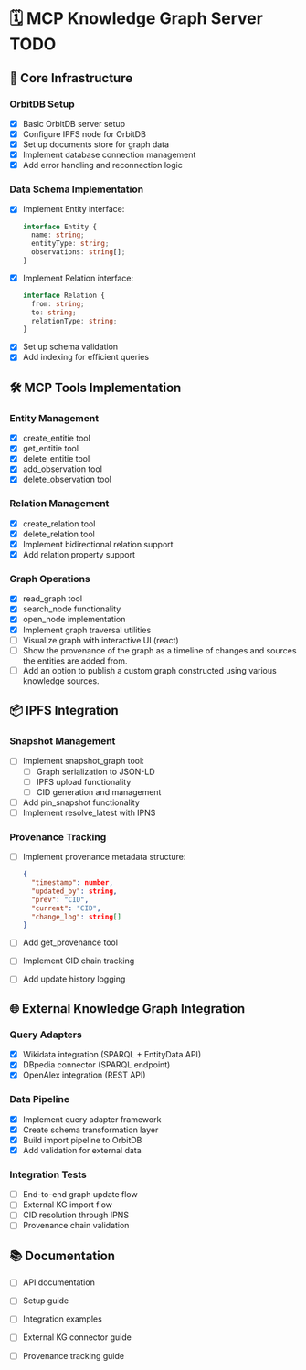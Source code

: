 # 🗓️ MCP Knowledge Graph Server TODO

## 🎯 Core Infrastructure

### OrbitDB Setup

- [x] Basic OrbitDB server setup
- [x] Configure IPFS node for OrbitDB
- [x] Set up documents store for graph data
- [x] Implement database connection management
- [x] Add error handling and reconnection logic

### Data Schema Implementation

- [x] Implement Entity interface:
  ```ts
  interface Entity {
    name: string;
    entityType: string;
    observations: string[];
  }
  ```
- [x] Implement Relation interface:
  ```ts
  interface Relation {
    from: string;
    to: string;
    relationType: string;
  }
  ```
- [x] Set up schema validation
- [x] Add indexing for efficient queries

## 🛠️ MCP Tools Implementation

### Entity Management

- [x] create_entitie tool
- [x] get_entitie tool
- [x] delete_entitie tool
- [x] add_observation tool
- [x] delete_observation tool

### Relation Management

- [x] create_relation tool
- [x] delete_relation tool
- [x] Implement bidirectional relation support
- [x] Add relation property support

### Graph Operations

- [x] read_graph tool
- [x] search_node functionality
- [x] open_node implementation
- [x] Implement graph traversal utilities
- [ ] Visualize graph with interactive UI (react)
- [ ] Show the provenance of the graph as a timeline of changes and sources the entities are added from. 
- [ ] Add an option to publish a custom graph constructed using various knowledge sources.

## 📦 IPFS Integration

### Snapshot Management

- [ ] Implement snapshot_graph tool:
  - [ ] Graph serialization to JSON-LD
  - [ ] IPFS upload functionality
  - [ ] CID generation and management
- [ ] Add pin_snapshot functionality
- [ ] Implement resolve_latest with IPNS

### Provenance Tracking

- [ ] Implement provenance metadata structure:
  ```json
  {
    "timestamp": number,
    "updated_by": string,
    "prev": "CID",
    "current": "CID",
    "change_log": string[]
  }
  ```
- [ ] Add get_provenance tool
- [ ] Implement CID chain tracking
- [ ] Add update history logging



## 🌐 External Knowledge Graph Integration

### Query Adapters

- [x] Wikidata integration (SPARQL + EntityData API)
- [x] DBpedia connector (SPARQL endpoint)
- [x] OpenAlex integration (REST API)

### Data Pipeline

- [x] Implement query adapter framework
- [x] Create schema transformation layer
- [x] Build import pipeline to OrbitDB
- [x] Add validation for external data

### Integration Tests

- [ ] End-to-end graph update flow
- [ ] External KG import flow
- [ ] CID resolution through IPNS
- [ ] Provenance chain validation

## 📚 Documentation

- [ ] API documentation
- [ ] Setup guide
- [ ] Integration examples
- [ ] External KG connector guide
- [ ] Provenance tracking guide


